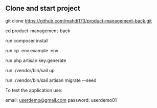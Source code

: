 ## Clone and start project
git clone https://github.com/mahdi173/product-management-back.git

cd product-management-back

run  composer install 

run  cp .env.example .env
 
run   php artisan key:generate

run  ./vendor/bin/sail up

run  ./vendor/bin/sail artisan migrate --seed

To test the application use:

email: userdemo@gmail.com
password: userdemo01